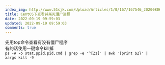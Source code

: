 ```yaml
---
index_img: http://www.51sjk.com/Upload/Articles/1/0/167/167546_20200806190830380.png
title: CentOS下查看并杀死僵尸进程
date: 2022-09-19 09:59:03
updated: 2022-09-19 09:59:03
comments: true
---
```

<!--StartFragment-->

先用top命令查看有没有僵尸程序\
有的话使用一键命令kill掉\
`ps -A -o stat,ppid,pid,cmd | grep -e '^[Zz]' | awk '{print $2}' | xargs kill -9`

<!--EndFragment-->